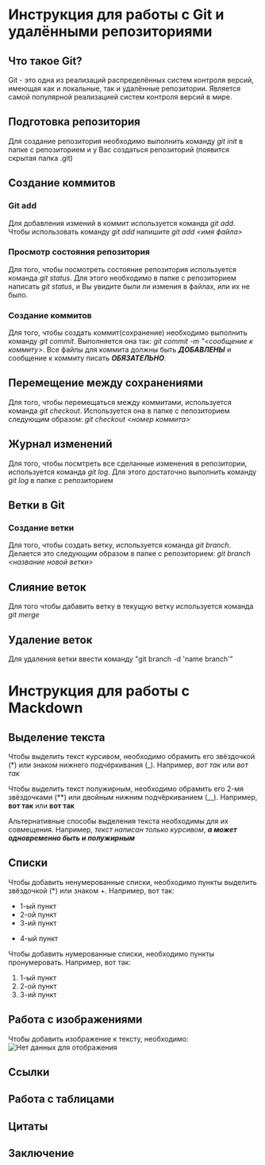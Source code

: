 # Инструкция для работы с Git и удалёнными репозиториями

## Что такое Git?
Git - это одна из реализаций распределённых систем контроля версий, имеющая как и локальные, так и удалённые репозитории. Является самой популярной реализацией систем контроля версий в мире.
## Подготовка репозитория
Для создание репозитория необходимо выполнить команду *git init*  в папке с репозиторием и у Вас создаться репозиторий (появится скрытая папка .git)

## Создание коммитов

### Git add
Для добавления измений в коммит используется команда *git add*. Чтобы использовать команду *git add* напишите *git add <имя файла>*

### Просмотр состояния репозитория
Для того, чтобы посмотреть состояние репозитория используется команда *git status*. Для этого необходимо в папке с репозиторием написать *git status*, и Вы увидите были ли измения в файлах, или их не было.

### Создание коммитов
Для того, чтобы создать коммит(сохранение) необходимо выполнить команду *git commit*. Выполняется она так: *git commit -m "<сообщение к коммиту>*. Все файлы для коммита должны быть ***ДОБАВЛЕНЫ*** и сообщение к коммиту писать ***ОБЯЗАТЕЛЬНО***.

## Перемещение между сохранениями
Для того, чтобы перемещаться между коммитами, используется команда *git checkout*. Используется она в папке с пепозиторием следующим образом: *git checkout <номер коммита>*

## Журнал изменений
Для того, чтобы посмтреть все сделанные изменения в репозитории, используется команда *git log*. Для этого достаточно выполнить команду *git log* в папке с репозиторием

## Ветки в Git

### Создание ветки

Для того, чтобы создать ветку, используется команда *git branch*. Делается это следующим образом в папке с репозиторием: *git branch <название новой ветки>*

## Слияние веток

Для того чтобы дабавить ветку в текущую ветку используется команда *git merge <name branch>*

## Удаление веток
Для удаления ветки ввести команду "git branch -d 'name branch'"

# Инструкция для работы с Mackdown

## Выделение текста

Чтобы выделить текст курсивом, необходимо обрамить его звёздочкой (*) или знаком нижнего подчёркивания (_). Например, *вот так* или _вот так_

Чтобы выделить текст полужирным, необходимо обрамить его 2-мя звёздочками (**) или двойным нижним подчёркиванием (__). Например, **вот так** или __вот так__

Альтернативные способы выделения текста необходимы для их совмещения. Например, _текст написан только курсивом_, _**а может одновременно быть и полужирным**_

## Списки

Чтобы добавить ненумерованные списки, необходимо пункты выделить звёздочкой (*) или знаком +. Например, вот так:
* 1-ый пункт 
* 2-ой пункт
* 3-ий пункт
+ 4-ый пункт

Чтобы добавить нумерованные списки, необходимо пункты пронумеровать. Например, вот так:
1. 1-ый пункт 
2.  2-ой пункт
3. 3-ий пункт

## Работа с изображениями

Чтобы добавить изображение к тексту, необходимо:
![Нет данных для отображения](7268.jpg)

## Ссылки

## Работа с таблицами

## Цитаты 

## Заключение